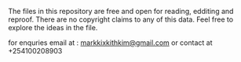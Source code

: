 The files in this repository are free and open for reading, edditing and reproof. 
There are no copyright claims to any of this data. Feel free to explore the ideas in the file.

for enquries email at : markkixkithkim@gmail.com
or contact at +254100208903